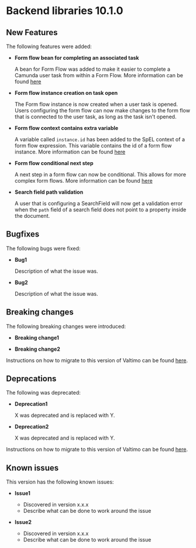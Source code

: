 # Backend libraries 10.1.0

## New Features

The following features were added:

* **Form flow bean for completing an associated task**

  A bean for Form Flow was added to make it easier to complete a Camunda user task from within a Form Flow. More
  information can be found [here](/reference/modules/form-flow.md#form-flow-spel-beans)

* **Form flow instance creation on task open**

  The Form flow instance is now created when a user task is opened. Users configuring the form flow can now make
  changes to the form flow that is connected to the user task, as long as the task isn't opened.

* **Form flow context contains extra variable**

  A variable called `instance.id` has been added to the SpEL context of a form flow expression. This variable contains
  the id of a form flow instance. More
  information can be found [here](/reference/modules/form-flow.md#available-properties-in-spel-context)

* **Form flow conditional next step**

  A next step in a form flow can now be conditional. This allows for more complex form flows. More information can be
  found [here](/reference/modules/form-flow.md#available-properties-in-spel-context)

* **Search field path validation**

  A user that is configuring a SearchField will now get a validation error when the `path` field of a search field
  does not point to a property inside the document.

## Bugfixes

The following bugs were fixed:

* **Bug1**

  Description of what the issue was.

* **Bug2**

  Description of what the issue was.

## Breaking changes

The following breaking changes were introduced:

* **Breaking change1**

* **Breaking change2**

Instructions on how to migrate to this version of Valtimo can be found [here](migration.md).

## Deprecations

The following was deprecated:

* **Deprecation1**

  X was deprecated and is replaced with Y.

* **Deprecation2**

  X was deprecated and is replaced with Y.

Instructions on how to migrate to this version of Valtimo can be found [here](migration.md).

## Known issues

This version has the following known issues:

* **Issue1**
    * Discovered in version x.x.x
    * Describe what can be done to work around the issue

* **Issue2**
    * Discovered in version x.x.x
    * Describe what can be done to work around the issue

